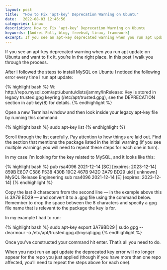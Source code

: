 ```yaml
---
layout: post
title:  "How to Fix ‘apt-key’ Deprecation Warning on Ubuntu"
date:   2022-08-03 12:46:56
categories: Linux
description: How to Fix ‘apt-key’ Deprecation Warning on Ubuntu
keywords: [Andrei Pall, blog, freebsd, linux, framework]
excerpt: If you see an apt-key deprecated warning when you run apt update on Ubuntu and want to fix it, you’re in the right place. In this post I walk you through the process.
---
```

<p>If you see an apt-key deprecated warning when you run apt update on Ubuntu and want to fix it, you’re in the right place. In this post I walk you through the process.</p>
<p>After I followed the steps to install MySQL on Ubuntu I noticed the following error every time I run apt update:</p>
{% highlight bash %}
W: http://repo.mysql.com/apt/ubuntu/dists/jammy/InRelease: Key is stored in legacy trusted.gpg keyring (/etc/apt/trusted.gpg), see the DEPRECATION section in apt-key(8) for details.
{% endhighlight %}
<p>Open a new Terminal window and then look inside your legacy apt-key file by running this command:</p>
{% highlight bash %}
sudo apt-key list
{% endhighlight %}
<p>Scroll through the list carefully. Pay attention to how things are laid out. Find the section that mentions the package listed in the initial warning (if you see multiple warnings you will need to repeat these steps for each one in turn). </p>
<p>In my case I’m looking for the key related to MySQL, and it looks like this:</p>
{% highlight bash %}
pub   rsa4096 2021-12-14 [SC] [expires: 2023-12-14]
      859B E8D7 C586 F538 430B  19C2 467B 942D 3A79 BD29
uid           [ unknown] MySQL Release Engineering <mysql-build@oss.oracle.com>
sub   rsa4096 2021-12-14 [E] [expires: 2023-12-14]
{% endhighlight %}
<p>Copy the last 8 characters from the second line — in the example above this is 3A79 BD29 — and convert it to a .gpg file using the command below. Remember to drop the space between the 8 characters and specify a gpg file name that is relevant to the package the key is for.</p>
<p>In my example I had to run:</p>
{% highlight bash %}
sudo apt-key export 3A79BD29 | sudo gpg --dearmour -o /etc/apt/trusted.gpg.d/mysql.gpg
{% endhighlight %}
<p>Once you’ve constructed your command hit enter. That’s all you need to do.</p>
<p>When you next run an apt update the deprecated key error will no longer appear for the repo you just applied (though if you have more than one repo affected, you’ll need to repeat the steps above for each one).</p>
